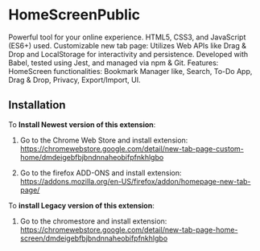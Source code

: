 # HomeScreenPublic
Powerful tool for your online experience. HTML5, CSS3, and JavaScript (ES6+) used. 
Customizable new tab page: Utilizes Web APIs like Drag & Drop and LocalStorage for interactivity and persistence. 
Developed with Babel, tested using Jest, and managed via npm & Git. 
Features: HomeScreen functionalities: Bookmark Manager like, Search, To-Do App, Drag & Drop, Privacy, Export/Import, UI.


## Installation

To **Install Newest version of this extension**:
1. Go to the Chrome Web Store and install extension: https://chromewebstore.google.com/detail/new-tab-page-custom-home/dmdeigebfbjbndnnaheobifpfnkhlgbo

1. Go to the firefox ADD-ONS and install extension: https://addons.mozilla.org/en-US/firefox/addon/homepage-new-tab-page/

To **install Legacy version of this extension**:

1. Go to the chromestore and install extension: https://chromewebstore.google.com/detail/new-tab-page-home-screen/dmdeigebfbjbndnnaheobifpfnkhlgbo

##
